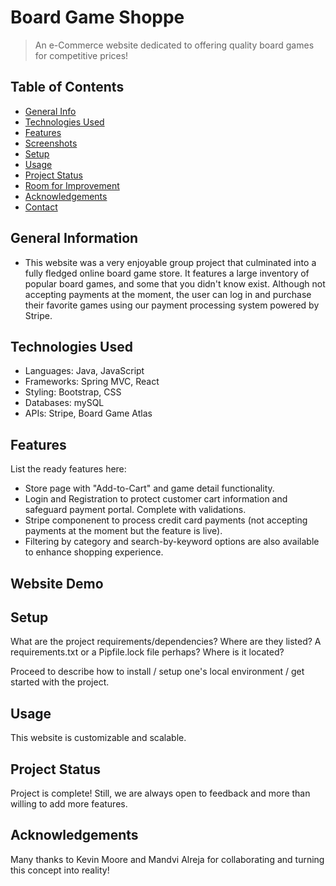 # Board Game Shoppe
> An e-Commerce website dedicated to offering quality board games for competitive prices!

## Table of Contents
* [General Info](#general-information)
* [Technologies Used](#technologies-used)
* [Features](#features)
* [Screenshots](#screenshots)
* [Setup](#setup)
* [Usage](#usage)
* [Project Status](#project-status)
* [Room for Improvement](#room-for-improvement)
* [Acknowledgements](#acknowledgements)
* [Contact](#contact)
<!-- * [License](#license) -->


## General Information
- This website was a very enjoyable group project that culminated into a fully fledged online board game store. It features a large inventory of popular board games, and some that you didn't know exist. Although not accepting payments at the moment, the user can log in and purchase their favorite games using our payment processing system powered by Stripe.


## Technologies Used
- Languages: Java, JavaScript
- Frameworks: Spring MVC, React
- Styling: Bootstrap, CSS
- Databases: mySQL
- APIs: Stripe, Board Game Atlas


## Features
List the ready features here:
- Store page with "Add-to-Cart" and game detail functionality. 
- Login and Registration to protect customer cart information and safeguard payment portal. Complete with validations.
- Stripe componenent to process credit card payments (not accepting payments at the moment but the feature is live).
- Filtering by category and search-by-keyword options are also available to enhance shopping experience. 


## Website Demo


## Setup
What are the project requirements/dependencies? Where are they listed? A requirements.txt or a Pipfile.lock file perhaps? Where is it located?

Proceed to describe how to install / setup one's local environment / get started with the project.


## Usage
This website is customizable and scalable.


## Project Status
Project is complete! Still, we are always open to feedback and more than willing to add more features. 


## Acknowledgements
Many thanks to Kevin Moore and Mandvi Alreja for collaborating and turning this concept into reality!
